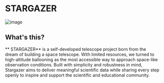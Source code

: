 # STARGAZER
![image](https://github.com/user-attachments/assets/40183184-cca9-4787-8c6b-098fd694c2cc)

## What's this?  
** STARGAZER** is a self-developed telescope project born from the dream of building a space telescope. 
With limited resources, we turned to high-altitude ballooning as the most accessible way to approach space-like observation conditions. 
Built with simplicity and robustness in mind, Stargazer aims to deliver meaningful scientific data while sharing every step openly to inspire and support the scientific and educational community.
